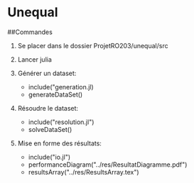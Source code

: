 # Unequal

##Commandes

1) Se placer dans le dossier ProjetRO203/unequal/src
2) Lancer julia

3) Générer un dataset: 

	- include("generation.jl)
	- generateDataSet()

3) Résoudre le dataset:

	- include("resolution.jl")
	- solveDataSet()

4) Mise en forme des résultats:

	- include("io.jl")
	- performanceDiagram("../res/ResultatDiagramme.pdf")
	- resultsArray("../res/ResultsArray.tex")
